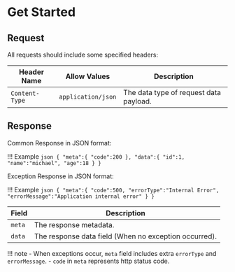 # Get Started


## Request

All requests should include some specified headers:

| Header Name   | Allow Values       | Description                           |
| ------------- | -------------------| --------------------------------------|
| `Content-Type`| `application/json` | The data type of request data payload.|


## Response

Common Response in JSON format:

!!! Example
    ```json
    {
        "meta":{
            "code":200
        },
        "data":{
            "id":1,
            "name":"michael",
            "age":18
        }
    }
    ```


Exception Response in JSON format:

!!! Example
    ```json
        {
            "meta":{
                "code":500,
                "errorType":"Internal Error",
                "errorMessage":"Application internal error"
            }
        }
    ```

| Field       | Description     |
| ----------- | ----------------|
| `meta`| The response metadata. |
| `data`| The response data field (When no exception occurred). |


!!! note
    - When exceptions occur, `meta` field includes extra `errorType` and `errorMessage`.
    - `code` in `meta` represents http status code.
